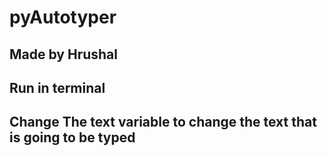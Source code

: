 # pyAutotyper

## Made by Hrushal

## Run in terminal
## Change The text variable to change the text that is going to be typed